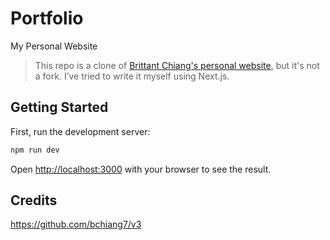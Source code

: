 # Portfolio

My Personal Website
> This repo is a clone of [Brittant Chiang's personal website](https://github.com/bchiang7/v3), but it's not a fork. I’ve tried to write it myself using Next.js.

## Getting Started

First, run the development server:

```bash
npm run dev
```

Open [http://localhost:3000](http://localhost:3000) with your browser to see the result.


## Credits
https://github.com/bchiang7/v3
